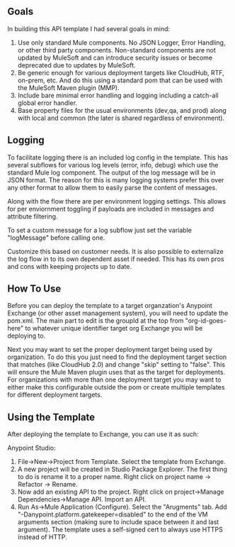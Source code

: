 ## Goals
In building this API template I had several goals in mind:

1.  Use only standard Mule components.  No JSON Logger, Error Handling, or other third party components.  Non-standard components are not updated by MuleSoft and can introduce security issues or become deprecated due to updates by MuleSoft.
2.  Be generic enough for various deployment targets like CloudHub, RTF, on-prem, etc.  And do this using a standard pom that can be used with the MuleSoft Maven plugin (MMP).
3.  Include bare minimal error handling and logging including a catch-all global error handler.
4.  Base property files for the usual environments (dev,qa, and prod) along with local and common (the later is shared regardless of environment).

## Logging
To facilitate logging there is an included log config in the template.  This has several subflows for various log levels (error, info, debug) which use the standard Mule log component.  The output of the log message will be in JSON format.  The reason for this is many logging systems prefer this over any other format to allow them to easily parse the content of messages.

Along with the flow there are per environment logging settings.  This allows for per enviornment toggling if payloads are included in messages and attribute filtering.

To set a custom message for a log subflow just set the variable "logMessage" before calling one.

Customize this based on customer needs.  It is also possible to externalize the log flow in to its own dependent asset if needed.  This has its own pros and cons with keeping projects up to date.

## How To Use
Before you can deploy the template to a target organzation's Anypoint Exchange (or other asset management system), you will need to update the pom.xml.  The main part to edit is the groupId at the top from "org-id-goes-here" to whatever unique identifier target org Exchange you will be deploying to.

Next you may want to set the proper deployment target being used by organization.  To do this you just need to find the deployment target section that matches (like CloudHub 2.0) and change "skip" setting to "false".  This will ensure the Mule Maven plugin uses that as the target for deployments.  For organizations with more than one deployment target you may want to either make this configurable outside the pom or create multiple templates for different deployment targets.

## Using the Template
After deploying the template to Exchange, you can use it as such:

Anypoint Studio:
1.  File->New->Project from Template.  Select the template from Exchange.
2.  A new project will be created in Studio Package Explorer.  The first thing to do is rename it to a proper name.  Right click on project name -> Refactor -> Rename.
3.  Now add an existing API to the project.  Right click on project->Manage Dependencies->Manage API.  Import an API.
4.  Run As->Mule Application (Configure).  Select the "Arugments" tab.  Add "-Danypoint.platform.gatekeeper=disabled" to the end of the VM arguments section (making sure to include space between it and last argument).  The template uses a self-signed cert to always use HTTPS instead of HTTP.


